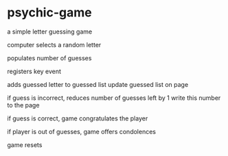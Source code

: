 # psychic-game
a simple letter guessing game

computer selects a random letter

populates number of guesses

registers key event

adds guessed letter to guessed list
  update guessed list on page

if guess is incorrect, reduces number of guesses left by 1
  write this number to the page

if guess is correct, game congratulates the player

if player is out of guesses, game offers condolences

game resets
